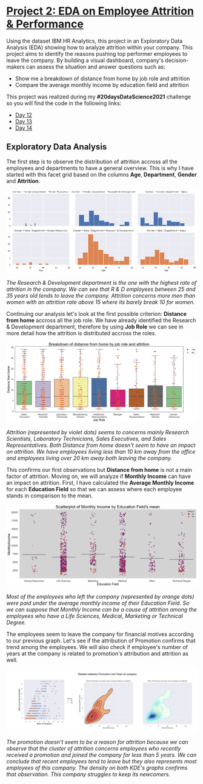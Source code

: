 # [Project 2: EDA on Employee Attrition & Performance](https://www.kaggle.com/pavansubhasht/ibm-hr-analytics-attrition-dataset)

Using the dataset IBM HR Analytics, this project in an Exploratory Data Analysis (EDA) showing how to analyze attrition within your company. This project aims to identify the reasons pushing top performer employees to leave the company. By building a visual dashboard, company's decision-makers can assess the situation and answer questions such as:  
  
- Show me a breakdown of distance from home by job role and attrition
- Compare the average monthly income by education field and attrition
  
This project was realized during my **#20daysDataScience2021** challenge so you will find the code in the following links:  
- [Day 12](https://github.com/SandratraR/20Days_DataScience_2021/blob/master/Day12.py)
- [Day 13](https://github.com/SandratraR/20Days_DataScience_2021/blob/master/Day13.py)
- [Day 14](https://github.com/SandratraR/20Days_DataScience_2021/blob/master/Day14.py)
  
## Exploratory Data Analysis  
The first step is to observe the distribution of attrition accross all the employees and departments to have a general overview. This is why I have started with this facet grid based on the columns **Age**, **Department**, **Gender** and **Attrition**.  
  
![Facet_grid_attrition](/images/FacetGrid_AttritionAge_per_Department.png)  
  
*The Research & Development department is the one with the highest rate of attrition in the company. We can see that R & D 
employees between 25 and 35 years old tends to leave the company. Attrition concerns more men than women with an attrition 
rate above 15 where its barely break 10 for women.*  
  
Continuing our analysis let's look at the first possible criterion: **Distance from home** accross all the job role. We have already identified the Research & Development department, therefore by using **Job Role** we can see in more detail how the attrition is distributed accross the roles.  
  
![Box_plot_distance_role](/images/Stripplot_Distance_JobRole.png)  
    
*Attrition (represented by violet dots) seems to concerns mainly Research Scientists, Laboratory Technicians, Sales Executives, and Sales Representatives. Both Distance from home doesn't seem to have an impact on attrition. We have employees living less than 10 km away from the office and employees living
over 20 km away both leaving the company.*  
  
This confirms our first observations but **Distance from home** is not a main factor of attrition. Moving on, we will analyze if **Monthly Income** can have an impact on attrition. First, I have calculated the **Average Monthly Income** for each **Education Field** so that we can assess where each employee stands in comparison to the mean.  
  
![Scatterplot_distance_income](/images/scatterplot_income_education.png)  
  
*Most of the employees who left the company (represented by orange dots) were paid under the average monthly income of their Education Field. So we can 
suppose that Monthly Income can be a cause of attrition among the employees who have a Life Sciences, Medical, Marketing or 
Technical Degree.*  
  
The employees seem to leave the company for financial motives according to our previous graph. Let's see if the attribution of Promotion confirms that trend among the employees.
We will also check if employee's number of years at the company is related to promotion's attribution and attrition as well.  
  
![kde_promotion_yearsatcompany](/images/promotion_vs_years.png)
  
*The promotion doesn't seem to be a reason for attrition because we can observe that the cluster of attrition concerns employees
who recently received a promotion and joined the company for less than 5 years. We can conclude that recent employees tend 
to leave but they also represents most employees of this company. The density on both KDE's graphs confirms that observation. This company struggles to keep its newcomers.*
